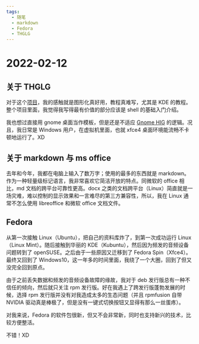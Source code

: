 ```yaml
---
tags:
  - 随笔
  - markdown
  - Fedora
  - THGLG
---
```


# 2022-02-12

## 关于 THGLG

对于这个[项目](https://linuxhitchhiker.github.io/THGLG/)，我的感触就是图形化真好用，教程真难写，尤其是 KDE 的教程。整个项目里面，我觉得我写得最有价值的部分应该是 shell 的基础入门介绍。

我也想过直接用 gnome 桌面当作模板，但是还是不适应 [Gnome HIG](https://developer.gnome.org/hig/) 的逻辑。况且，我日常是 Windows 用户，在虚拟机里面，也就 xfce4 桌面环境能流畅不卡顿地运行了。XD

## 关于 markdown 与 ms office

去年和今年，我都在电脑上输入了数万字；使用的最多的东西就是 markdown。作为一种轻量级标记语言，我非常喜欢它简洁开放的特点。同微软的 office 相比，md 文档的跨平台可靠性更高。docx 之类的文档跨平台（Linux）简直就是一场灾难，难以控制的显示效果和一言难尽的第三方兼容性，所以，我在 Linux 通常不怎么使用 libreoffice 和微软 office 文档文件。

## Fedora

从第一次接触 Linux（Ubuntu），把自己的资料库炸了，到第一次成功运行 Linux（Linux Mint）。随后接触到华丽的 KDE（Kubuntu），然后因为频发的音频设备问题转到了 openSUSE。之后由于一些原因又迁移到了 Fedora Spin（Xfce4）。最终又回到了 Windows10，这一年多的时间里面，我绕了一个大圈，回到了但又没完全回到原点。

由于之前丢失数据和频发的音频设备故障的缘故，我对于 deb 发行版总有一种不信任的倾向，然后就只关注 rpm 发行版。好在我遇上了跨发行版蓬勃发展的时候，选择 rpm 发行版并没有对我造成太多的生态问题（并且 rpmfusion 自带 NVIDIA 驱动真是棒极了，但是没有一键式切换按钮又显得有那么一丝蛋疼）。

对我来说，Fedora 的软件包很新，但又不会非常新，同时也支持新兴的技术，比较方便整活。

不错！XD